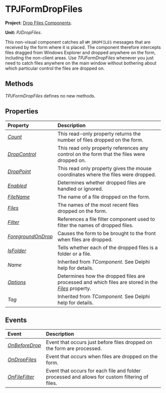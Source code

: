 # TPJFormDropFiles #

**Project:** [Drop Files Components](DropFilesComponents.md).

**Unit:** _PJDropFiles_.

This non-visual component catches all `WM_DROPFILES` messages that are received by the form where it is placed. The component therefore intercepts files dragged from Windows Explorer and dropped anywhere on the form, including the non-client areas. Use _TPJFormDropFiles_ whenever you just need to catch files anywhere on the main window without bothering about which particular control the files are dropped on.

## Methods ##

_TPJFormDropFiles_ defines no new methods.

## Properties ##

| **Property** | **Description** |
|:-------------|:----------------|
| _[Count](TPJFormDropFilesCount.md)_ | This read-only property returns the number of files dropped on the form. |
| _[DropControl](TPJFormDropFilesDropControl.md)_ | This read only property references any control on the form that the files were dropped on. |
| _[DropPoint](TPJFormDropFilesDropPoint.md)_ | This read only property gives the mouse coordinates where the files were dropped. |
| _[Enabled](TPJFormDropFilesEnabled.md)_ | Determines whether dropped files are handled or ignored. |
| _[FileName](TPJFormDropFilesFileName.md)_ | The name of a file dropped on the form. |
| _[Files](TPJFormDropFilesFiles.md)_ | The names of the most recent files dropped on the form. |
| _[Filter](TPJFormDropFilesFilter.md)_ | References a file filter component used to filter the names of dropped files. |
| _[ForegroundOnDrop](TPJFormDropFilesForegroundOnDrop.md)_ | Causes the form to be brought to the front when files are dropped. |
| _[IsFolder](TPJFormDropFilesIsFolder.md)_ | Tells whether each of the dropped files is a folder or a file. |
| _Name_ | Inherited from _TComponent_. See Delphi help for details. |
| _[Options](TPJFormDropFilesOptions.md)_ | Determines how the dropped files are processed and which files are stored in the _[Files](TPJFormDropFilesFiles.md)_ property. |
| _Tag_ | Inherited from _TComponent_. See Delphi help for details. |

## Events ##

| **Event** | **Description** |
|:----------|:----------------|
| _[OnBeforeDrop](TPJFormDropFilesOnBeforeDrop.md)_ | Event that occurs just before files dropped on the form are processed. |
| _[OnDropFiles](TPJFormDropFilesOnDropFiles.md)_ | Event that occurs when files are dropped on the form. |
| _[OnFileFilter](TPJFormDropFilesOnFileFilter.md)_ | Event that occurs for each file and folder processed and allows for custom filtering of files. |